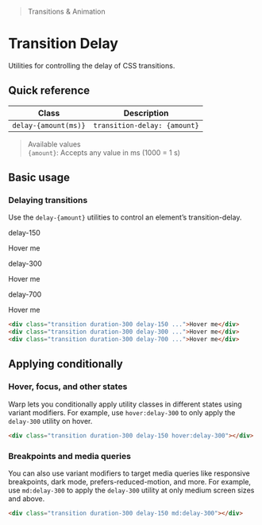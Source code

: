 > Transitions & Animation

# Transition Delay

Utilities for controlling the delay of CSS transitions.

## Quick reference

| Class                 | Description                  |
|-----------------------|------------------------------|
| `delay-{amount(ms)}`  | `transition-delay: {amount}` |

> Available values <br />
> `{amount}`: Accepts any value in ms (1000 = 1 s)<br />

## Basic usage

### Delaying transitions
Use the `delay-{amount}` utilities to control an element’s transition-delay.

<example-container>
 <div class="flex flex-col sm:flex-row gap-8 sm:gap-0 justify-around pd-text-white pd-text-sm font-bold leading-6">
  <div class="flex flex-col items-center shrink-0">
    <p class="pd-font-medium pd-text-sm pd-text-slate-500 pd-font-mono text-center mb-16 dark:pd-text-slate-400">delay-150</p>
    <div class="ex-box pd-bg-indigo-500 pd-text-white hover:scale-125 ease-in-out delay-150 duration-300">Hover me</div>
  </div>
  <div class="flex flex-col items-center shrink-0">
    <p class="pd-font-medium pd-text-sm pd-text-slate-500 pd-font-mono text-center mb-16 dark:pd-text-slate-400">delay-300</p>
    <div class="ex-box pd-bg-blue-500 pd-text-white hover:scale-125 ease-in-out delay-300 duration-300">Hover me</div>
  </div>
  <div class="flex flex-col items-center shrink-0">
    <p class="pd-font-medium pd-text-sm pd-text-slate-500 pd-font-mono text-center mb-16 dark:pd-text-slate-400">delay-700</p>
    <div class="ex-box pd-bg-cyan-500 pd-text-white hover:scale-125 ease-in-out delay-1700 duration-300">Hover me</div>
  </div>
 </div>
</example-container>

```html
<div class="transition duration-300 delay-150 ...">Hover me</div>
<div class="transition duration-300 delay-300 ...">Hover me</div>
<div class="transition duration-300 delay-700 ...">Hover me</div>
```

## Applying conditionally

### Hover, focus, and other states
Warp lets you conditionally apply utility classes in different states using variant modifiers.
For example, use `hover:delay-300` to only apply the `delay-300` utility on hover.

```html
<div class="transition duration-300 delay-150 hover:delay-300"></div>
```

### Breakpoints and media queries
You can also use variant modifiers to target media queries like responsive breakpoints, dark mode, prefers-reduced-motion, and more.
For example, use `md:delay-300` to apply the `delay-300` utility at only medium screen sizes and above.

```html
<div class="transition duration-300 delay-150 md:delay-300"></div>
```